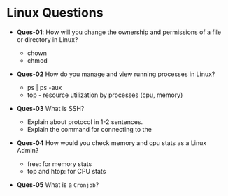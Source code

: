 # Linux Questions

- **Ques-01**: How will you change the ownership and permissions of a file or directory in Linux?

  - chown
  - chmod

- **Ques-02** How do you manage and view running processes in Linux?

  - ps | ps -aux
  - top - resource utilization by processes (cpu, memory)

- **Ques-03** What is SSH?

  - Explain about protocol in 1-2 sentences.
  - Explain the command for connecting to the

- **Ques-04** How would you check memory and cpu stats as a Linux Admin?

  - free: for memory stats
  - top and htop: for CPU stats

- **Ques-05** What is a `Cronjob`?
